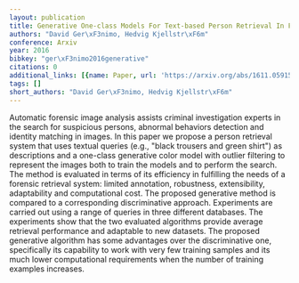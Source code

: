 ```yaml
---
layout: publication
title: Generative One-class Models For Text-based Person Retrieval In Forensic Applications
authors: "David Ger\xF3nimo, Hedvig Kjellstr\xF6m"
conference: Arxiv
year: 2016
bibkey: "ger\xF3nimo2016generative"
citations: 0
additional_links: [{name: Paper, url: 'https://arxiv.org/abs/1611.05915'}]
tags: []
short_authors: "David Ger\xF3nimo, Hedvig Kjellstr\xF6m"
---
```

Automatic forensic image analysis assists criminal investigation experts in
the search for suspicious persons, abnormal behaviors detection and identity
matching in images. In this paper we propose a person retrieval system that
uses textual queries (e.g., "black trousers and green shirt") as descriptions
and a one-class generative color model with outlier filtering to represent the
images both to train the models and to perform the search. The method is
evaluated in terms of its efficiency in fulfilling the needs of a forensic
retrieval system: limited annotation, robustness, extensibility, adaptability
and computational cost. The proposed generative method is compared to a
corresponding discriminative approach. Experiments are carried out using a
range of queries in three different databases. The experiments show that the
two evaluated algorithms provide average retrieval performance and adaptable to
new datasets. The proposed generative algorithm has some advantages over the
discriminative one, specifically its capability to work with very few training
samples and its much lower computational requirements when the number of
training examples increases.